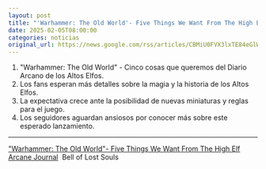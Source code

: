 ```yaml
---
layout: post
title: "'Warhammer: The Old World'- Five Things We Want From The High Elf Arcane Journal - Bell of Lost Souls"
date: 2025-02-05T08:00:00
categories: noticias
original_url: https://news.google.com/rss/articles/CBMiU0FVX3lxTE84eGlWakp4ai1jaklxTkNzRUhHdk5WSnRSZVBxaGhZQ0ljOE5DdFpkQ1oyQk5YdVp2bUU0aHllSDRSaDVBeWFuelBBUU83LUxQcHFn?oc=5
---
```



1. "Warhammer: The Old World" - Cinco cosas que queremos del Diario Arcano de los Altos Elfos.
2. Los fans esperan más detalles sobre la magia y la historia de los Altos Elfos.
3. La expectativa crece ante la posibilidad de nuevas miniaturas y reglas para el juego.
4. Los seguidores aguardan ansiosos por conocer más sobre este esperado lanzamiento.


---


["Warhammer: The Old World"- Five Things We Want From The High Elf Arcane Journal](https://news.google.com/rss/articles/CBMiU0FVX3lxTE84eGlWakp4ai1jaklxTkNzRUhHdk5WSnRSZVBxaGhZQ0ljOE5DdFpkQ1oyQk5YdVp2bUU0aHllSDRSaDVBeWFuelBBUU83LUxQcHFn?oc=5)  Bell of Lost Souls